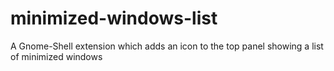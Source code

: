 minimized-windows-list
======================

A Gnome-Shell extension which adds an icon to the top panel showing a list of minimized windows